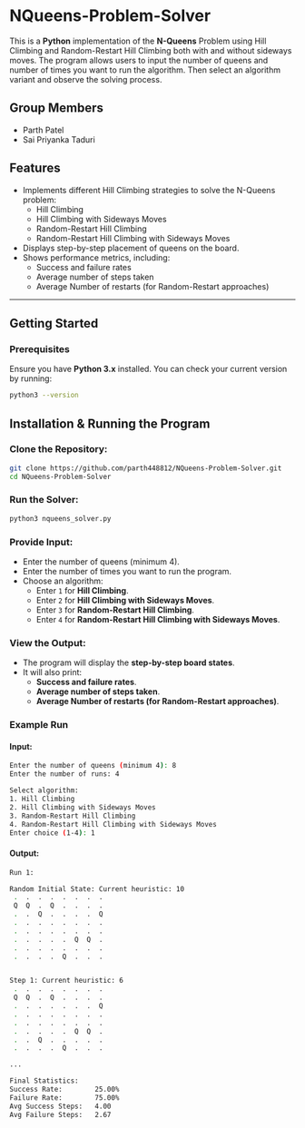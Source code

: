 # NQueens-Problem-Solver

This is a **Python** implementation of the **N-Queens** Problem using Hill Climbing and Random-Restart Hill Climbing both with and without sideways moves. The program allows users to input the number of queens and number of times you want to run the algorithm. Then select an algorithm variant and observe the solving process.

## Group Members 
- Parth Patel
- Sai Priyanka Taduri

## Features

- Implements different Hill Climbing strategies to solve the N-Queens problem:
  - Hill Climbing
  - Hill Climbing with Sideways Moves
  - Random-Restart Hill Climbing
  - Random-Restart Hill Climbing with Sideways Moves
- Displays step-by-step placement of queens on the board.
- Shows performance metrics, including:
  - Success and failure rates
  - Average number of steps taken
  - Average Number of restarts (for Random-Restart approaches)

---

## Getting Started

### Prerequisites

Ensure you have **Python 3.x** installed. You can check your current version by running:

```bash
python3 --version
```
## Installation & Running the Program

### Clone the Repository:

```bash
git clone https://github.com/parth448812/NQueens-Problem-Solver.git
cd NQueens-Problem-Solver
```
### Run the Solver:

```bash
python3 nqueens_solver.py
```

### Provide Input:

- Enter the number of queens (minimum 4).
- Enter the number of times you want to run the program.
- Choose an algorithm:
  - Enter `1` for **Hill Climbing**.
  - Enter `2` for **Hill Climbing with Sideways Moves**.
  - Enter `3` for **Random-Restart Hill Climbing**.
  - Enter `4` for **Random-Restart Hill Climbing with Sideways Moves**.

### View the Output:

- The program will display the **step-by-step board states**.
- It will also print:
  - **Success and failure rates**.
  - **Average number of steps taken**.
  - **Average Number of restarts (for Random-Restart approaches)**.

### Example Run

#### Input:

```bash
Enter the number of queens (minimum 4): 8
Enter the number of runs: 4

Select algorithm:
1. Hill Climbing
2. Hill Climbing with Sideways Moves
3. Random-Restart Hill Climbing
4. Random-Restart Hill Climbing with Sideways Moves
Enter choice (1-4): 1
```
#### Output:

```bash
Run 1:

Random Initial State: Current heuristic: 10
 .  .  .  .  .  .  .  . 
 Q  Q  .  Q  .  .  .  . 
 .  .  Q  .  .  .  .  Q 
 .  .  .  .  .  .  .  . 
 .  .  .  .  .  .  .  . 
 .  .  .  .  .  Q  Q  . 
 .  .  .  .  .  .  .  . 
 .  .  .  .  Q  .  .  . 


Step 1: Current heuristic: 6
 .  .  .  .  .  .  .  . 
 Q  Q  .  Q  .  .  .  . 
 .  .  .  .  .  .  .  Q 
 .  .  .  .  .  .  .  . 
 .  .  .  .  .  .  .  . 
 .  .  .  .  .  Q  Q  . 
 .  .  Q  .  .  .  .  . 
 .  .  .  .  Q  .  .  . 

...

Final Statistics:
Success Rate:        25.00%
Failure Rate:        75.00%
Avg Success Steps:   4.00
Avg Failure Steps:   2.67
 
